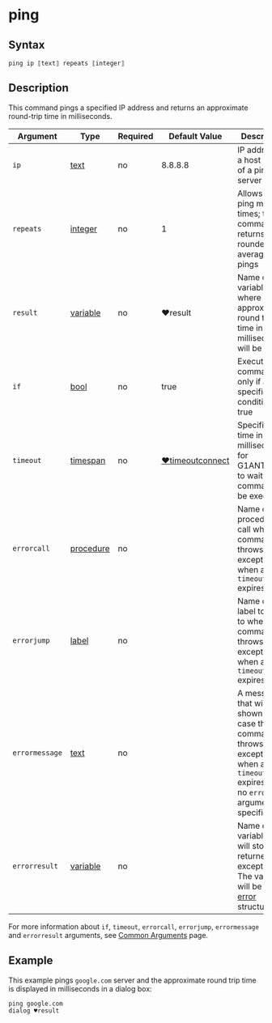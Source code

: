 # ping

## Syntax

```G1ANT
ping ip ⟦text⟧ repeats ⟦integer⟧
```

## Description

This command pings a specified IP address and returns an approximate round-trip time in milliseconds.

| Argument | Type | Required | Default Value | Description |
| -------- | ---- | -------- | ------------- | ----------- |
|`ip`| [text](../../G1ANT.Language/Structures/TextStructure.md) | no  | 8.8.8.8 | IP address or a host name of a pinged server |
|`repeats`| [integer](../../G1ANT.Language/Structures/IntegerStructure.md) | no | 1 | Allows to ping multiple times; the command returns a rounded average of all pings |
|`result`| [variable](../../G1ANT.Language/Structures/VariableStructure.md) | no | ♥result  | Name of a variable where approximate round trip time in milliseconds will be stored |
| `if`           | [bool](../../G1ANT.Language/Structures/BooleanStructure.md) | no       | true                                                        | Executes the command only if a specified condition is true   |
| `timeout`      | [timespan](../../G1ANT.Language/Structures/TimeSpanStructure.md) | no       | [♥timeoutconnect](../Variables/TimeoutConnectVariable.md) | Specifies time in milliseconds for G1ANT.Robot to wait for the command to be executed |
| `errorcall`    | [procedure](../../G1ANT.Language/Structures/ProcedureStructure.md) | no       |                                                             | Name of a procedure to call when the command throws an exception or when a given `timeout` expires |
| `errorjump`    | [label](../../G1ANT.Language/Structures/LabelStructure.md) | no       |                                                             | Name of the label to jump to when the command throws an exception or when a given `timeout` expires |
| `errormessage` | [text](../../G1ANT.Language/Structures/TextStructure.md) | no       |                                                             | A message that will be shown in case the command throws an exception or when a given `timeout` expires, and no `errorjump` argument is specified |
| `errorresult`  | [variable](../../G1ANT.Language/Structures/VariableStructure.md) | no       |                                                             | Name of a variable that will store the returned exception. The variable will be of [error](../../G1ANT.Language/Structures/ErrorStructure.md) structure  |

For more information about `if`, `timeout`, `errorcall`, `errorjump`, `errormessage` and `errorresult` arguments, see [Common Arguments](../../../appendices/common-arguments.md) page.

## Example

This example pings `google.com` server and the approximate round trip time is displayed in milliseconds in a dialog box:

```G1ANT
ping google.com
dialog ♥result
```
